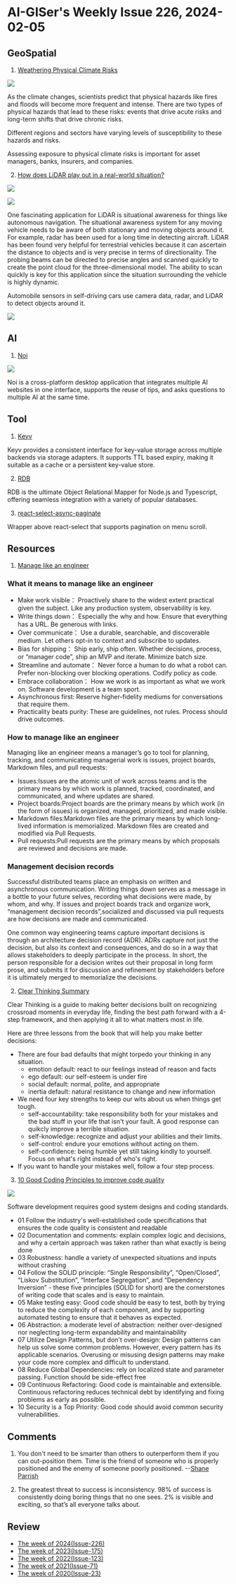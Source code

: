 # AI-GISer's Weekly Issue 226, 2024-02-05

## GeoSpatial

1. [Weathering Physical Climate Risks](https://www.visualcapitalist.com/sp/weathering-physical-climate-risks/)

![](https://www.visualcapitalist.com/wp-content/uploads/2024/01/Weathering_Physical_Climate_Risks_MSCI_Main.jpg)

As the climate changes, scientists predict that physical hazards like fires and floods will become more frequent and intense. There are two types of physical hazards that lead to these risks: events that drive acute risks and long-term shifts that drive chronic risks.

Different regions and sectors have varying levels of susceptibility to these hazards and risks.

Assessing exposure to physical climate risks is important for asset managers, banks, insurers, and companies.

2. [How does LiDAR play out in a real-world situation?](https://www.synopsys.com/glossary/what-is-lidar.html)

![](https://images.interestingengineering.com/img/iea/Xm6lqvDbwD/800px-the-difference-between-digital-surface-model-dsm-and-digital-terrain-models-dtm-when-talking-about-digital-elevation-models-demsvg.png)

![](https://images.synopsys.com/is/image/synopsys/glossary-osg-lidar-autonomous-car-functions?qlt=82&wid=1200&ts=1672853535993&$responsive$&fit=constrain&dpr=off)

One fascinating application for LiDAR is situational awareness for things like autonomous navigation. The situational awareness system for any moving vehicle needs to be aware of both stationary and moving objects around it. For example, radar has been used for a long time in detecting aircraft. LiDAR has been found very helpful for terrestrial vehicles because it can ascertain the distance to objects and is very precise in terms of directionality. The probing beams can be directed to precise angles and scanned quickly to create the point cloud for the three-dimensional model. The ability to scan quickly is key for this application since the situation surrounding the vehicle is highly dynamic.

Automobile sensors in self-driving cars use camera data, radar, and LiDAR to detect objects around it.

![](<https://images.interestingengineering.com/1200x675/filters:format(webp)/img/iea/Xm6lqvDbwD/800px-ouster-os1-64-lidar-point-cloud-of-intersection-of-folsom-and-dore-st-san-francisco.png>)

## AI

1. [Noi](https://github.com/lencx/Noi)

![](https://github.com/lencx/Noi/raw/main/website/static/readme/noi-theme-dark.png)

Noi is a cross-platform desktop application that integrates multiple AI websites in one interface, supports the reuse of tips, and asks questions to multiple AI at the same time.

## Tool

1. [Keyv](https://github.com/jaredwray/keyv/tree/main/packages/keyv)

Keyv provides a consistent interface for key-value storage across multiple backends via storage adapters. It supports TTL based expiry, making it suitable as a cache or a persistent key-value store.

2. [RDB](https://github.com/alfateam/rdb)

RDB is the ultimate Object Relational Mapper for Node.js and Typescript, offering seamless integration with a variety of popular databases.

3. [react-select-async-paginate](https://github.com/vtaits/react-select-async-paginate/tree/master?tab=readme-ov-file)

Wrapper above react-select that supports pagination on menu scroll.

## Resources

1. [Manage like an engineer](https://ben.balter.com/2023/01/10/manage-like-an-engineer/)

### What it means to manage like an engineer

- Make work visible： Proactively share to the widest extent practical given the subject. Like any production system, observability is key.
- Write things down： Especially the why and how. Ensure that everything has a URL. Be generous with links.
- Over communicate： Use a durable, searchable, and discoverable medium. Let others opt-in to context and subscribe to updates.
- Bias for shipping： Ship early, ship often. Whether decisions, process, or “manager code”, ship an MVP and iterate. Minimize batch size.
- Streamline and automate： Never force a human to do what a robot can. Prefer non-blocking over blocking operations. Codify policy as code.
- Embrace collaboration： How we work is as important as what we work on. Software development is a team sport.
- Asynchronous first: Reserve higher-fidelity mediums for conversations that require them.
- Practicality beats purity: These are guidelines, not rules. Process should drive outcomes.

### How to manage like an engineer

Managing like an engineer means a manager’s go to tool for planning, tracking, and communicating managerial work is issues, project boards, Markdown files, and pull requests:

- Issues:Issues are the atomic unit of work across teams and is the primary means by which work is planned, tracked, coordinated, and communicated, and where updates are shared.
- Project boards:Project boards are the primary means by which work (in the form of issues) is organized, managed, prioritized, and made visible.
- Markdown files:Markdown files are the primary means by which long-lived information is memorialized. Markdown files are created and modified via Pull Requests.
- Pull requests:Pull requests are the primary means by which proposals are reviewed and decisions are made.

### Management decision records

Successful distributed teams place an emphasis on written and asynchronous communication. Writing things down serves as a message in a bottle to your future selves, recording what decisions were made, by whom, and why. If issues and project boards track and organize work, “management decision records”,socialized and discussed via pull requests are how decisions are made and communicated.

One common way engineering teams capture important decisions is through an architecture decision record (ADR). ADRs capture not just the decision, but also its context and consequences, and do so in a way that allows stakeholders to deeply participate in the process. In short, the person responsible for a decision writes out their proposal in long form prose, and submits it for discussion and refinement by stakeholders before it is ultimately merged to memorialize the decisions.

2. [Clear Thinking Summary](https://fourminutebooks.com/clear-thinking-summary/)

Clear Thinking is a guide to making better decisions built on recognizing crossroad moments in everyday life, finding the best path forward with a 4-step framework, and then applying it all to what matters most in life.

Here are three lessons from the book that will help you make better decisions:

- There are four bad defaults that might torpedo your thinking in any situation.
  - emotion default: react to our feelings instead of reason and facts
  - ego default: our self-esteem is under fire
  - social default: normal, polite, and appropriate
  - inertia default: natural resistance to change and new information
- We need four key strengths to keep our wits about us when things get tough.
  - self-accountability: take responsibility both for your mistakes and the bad stuff in your life that isn't your fault. A good response can quikcly improve a terrible situation.
  - self-knowledge: recognize and adjust your abilities and their limits.
  - self-control: endure your emotions without acting on them.
  - self-confidence: being humble yet still taking kindly to yourself. Focus on what's right instead of who's right.
- If you want to handle your mistakes well, follow a four step process.

3. [10 Good Coding Principles to improve code quality](https://blog.bytebytego.com/i/141297372/good-coding-principles-to-improve-code-quality)

![](https://substackcdn.com/image/fetch/w_1456,c_limit,f_webp,q_auto:good,fl_progressive:steep/https%3A%2F%2Fsubstack-post-media.s3.amazonaws.com%2Fpublic%2Fimages%2F21372331-1b3f-40dc-a491-778dcb16d079_800x800.gif)

Software development requires good system designs and coding standards.

- 01 Follow the industry's well-established code specifications that ensures the code quality is consistent and readable
- 02 Documentation and comments: explain complex logic and decisions, and why a certain approach was taken rather than what exactly is being done
- 03 Robustness: handle a variety of unexpected situations and inputs without crashing
- 04 Follow the SOLID principle: “Single Responsibility”, “Open/Closed”, “Liskov Substitution”, “Interface Segregation”, and “Dependency Inversion” - these five principles (SOLID for short) are the cornerstones of writing code that scales and is easy to maintain.
- 05 Make testing easy: Good code should be easy to test, both by trying to reduce the complexity of each component, and by supporting automated testing to ensure that it behaves as expected.
- 06 Abstraction: a moderate level of abstraction: neither over-designed nor neglecting long-term expandability and maintainability
- 07 Utilize Design Patterns, but don't over-design: Design patterns can help us solve some common problems. However, every pattern has its applicable scenarios. Overusing or misusing design patterns may make your code more complex and difficult to understand.
- 08 Reduce Global Dependencies: rely on localized state and parameter passing. Function should be side-effect free
- 09 Continuous Refactoring: Good code is maintainable and extensible. Continuous refactoring reduces technical debt by identifying and fixing problems as early as possible.
- 10 Security is a Top Priority: Good code should avoid common security vulnerabilities.

## Comments

1. You don't need to be smarter than others to outerperform them if you can out-position them. Time is the friend of someone who is properly positioned and the enemy of someone poorly positioned. --[Shane Parrish](https://fourminutebooks.com/clear-thinking-summary/)

2. The greatest threat to success is inconsistency. 98% of success is consistently doing boring things that no one sees. 2% is visible and exciting, so that’s all everyone talks about.

## Review

- [The week of 2024(Issue-226)](../2024/issue-226.md)
- [The week of 2023(Issue-175)](../2023/issue-175.md)
- [The week of 2022(Issue-123)](../2022/issue-123.md)
- [The week of 2021(Issue-71)](../2021/issue-71.md)
- [The week of 2020(Issue-23)](../2020/issue-23.md)
